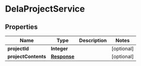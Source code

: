 # DelaProjectService

## Properties
Name | Type | Description | Notes
------------ | ------------- | ------------- | -------------
**projectId** | **Integer** |  |  [optional]
**projectContents** | [**Response**](Response.md) |  |  [optional]
